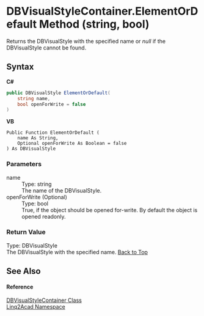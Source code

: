 # DBVisualStyleContainer.ElementOrDefault Method (string, bool)
 

Returns the DBVisualStyle with the specified name or <i>null</i> if the DBVisualStyle cannot be found.

## Syntax

**C#**<br />
``` C#
public DBVisualStyle ElementOrDefault(
	string name,
	bool openForWrite = false
)
```

**VB**<br />
``` VB
Public Function ElementOrDefault ( 
	name As String,
	Optional openForWrite As Boolean = false
) As DBVisualStyle
```


### Parameters
<dl><dt>name</dt><dd>Type: string<br />The name of the DBVisualStyle.</dd><dt>openForWrite (Optional)</dt><dd>Type: bool<br />True, if the object should be opened for-write. By default the object is opened readonly.</dd></dl>

### Return Value
Type: DBVisualStyle<br />The DBVisualStyle with the specified name.
<a href="#DBVisualStyleContainerElementOrDefault-Method-string-bool">Back to Top</a>

## See Also


#### Reference
<a href="T_Linq2Acad_DBVisualStyleContainer.md#DBVisualStyleContainer-Class">DBVisualStyleContainer Class</a><br /><a href="N_Linq2Acad.md#Linq2Acad-Namespace">Linq2Acad Namespace</a><br />
